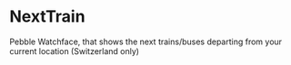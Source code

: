 NextTrain
=========

Pebble Watchface, that shows the next trains/buses departing from your current location (Switzerland only)
